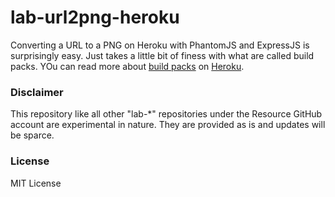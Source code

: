 lab-url2png-heroku
==================

Converting a URL to a PNG on Heroku with PhantomJS and ExpressJS is surprisingly easy. Just takes a little bit of finess with what are called build packs. YOu can read more about [build packs](https://devcenter.heroku.com/articles/buildpack-binaries) on [Heroku](http://heroku.com).

### Disclaimer

This repository like all other "lab-*" repositories under the Resource GitHub account are experimental in nature. They are provided as is and updates will be sparce.

### License

MIT License

